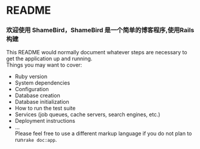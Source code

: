 # README
### 欢迎使用 ShameBird，ShameBird 是一个简单的博客程序,使用Rails构建
This README would normally document whatever steps are necessary to get the application up and running.  
Things you may want to cover:  
-	Ruby version
-	System dependencies
-	Configuration
-	Database creation
-	Database initialization
-	How to run the test suite
-	Services (job queues, cache servers, search engines, etc.)
-	Deployment instructions
-	...  
Please feel free to use a different markup language if you do not plan to run`rake doc:app`.
